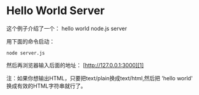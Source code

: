 # Hello World Server

这个例子介绍了一个： hello world node.js server

用下面的命令启动：

    node server.js

然后再浏览器输入后面的地址： [http://127.0.0.1:3000][1]

[1]: http://127.0.0.1:3000

注：如果你想输出HTML，只要把text/plain换成text/html,然后把 'hello world' 换成有效的HTML字符串就行了。
